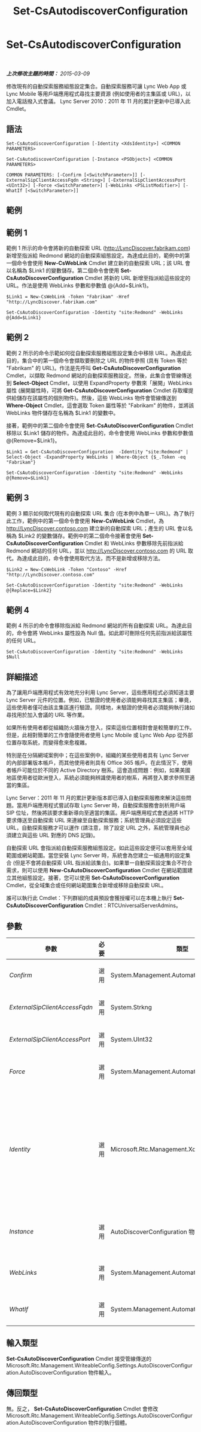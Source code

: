 ﻿---
title: Set-CsAutodiscoverConfiguration
TOCTitle: Set-CsAutodiscoverConfiguration
ms:assetid: 06f59d62-b4dd-4b50-9cf3-40d6d41d74af
ms:mtpsurl: https://technet.microsoft.com/zh-tw/library/Hh689980(v=OCS.15)
ms:contentKeyID: 49289988
ms.date: 08/10/2015
mtps_version: v=OCS.15
ms.translationtype: HT
---

# Set-CsAutodiscoverConfiguration

 

_**上次修改主題的時間：** 2015-03-09_

修改現有的自動探索服務組態設定集合。自動探索服務可讓 Lync Web App 或 Lync Mobile 等用戶端應用程式尋找主要資源 (例如使用者的主集區或 URL)，以加入電話撥入式會議。 Lync Server 2010：2011 年 11 月的累計更新中已導入此 Cmdlet。

## 語法

    Set-CsAutodiscoverConfiguration [-Identity <XdsIdentity>] <COMMON PARAMETERS>

    Set-CsAutodiscoverConfiguration [-Instance <PSObject>] <COMMON PARAMETERS>

    COMMON PARAMETERS: [-Confirm [<SwitchParameter>]] [-ExternalSipClientAccessFqdn <String>] [-ExternalSipClientAccessPort <UInt32>] [-Force <SwitchParameter>] [-WebLinks <PSListModifier>] [-WhatIf [<SwitchParameter>]]

## 範例

## 範例 1

範例 1 所示的命令會將新的自動探索 URL (http://LyncDiscover.fabrikam.com) 新增至指派給 Redmond 網站的自動探索組態設定。為達成此目的，範例中的第一個命令會使用 **New-CsWebLink** Cmdlet 建立新的自動探索 URL；該 URL 會以名稱為 $Link1 的變數儲存。第二個命令會使用 **Set-CsAutoDiscoverConfiguration** Cmdlet 將新的 URL 新增至指派給這些設定的 URL。作法是使用 WebLinks 參數和參數值 @{Add=$Link1}。

    $Link1 = New-CsWebLink -Token "Fabrikam" -Href "http://LyncDiscover.fabrikam.com"
    
    Set-CsAutoDiscoverConfiguration -Identity "site:Redmond" -WebLinks @{Add=$Link1}

## 範例 2

範例 2 所示的命令示範如何從自動探索服務組態設定集合中移除 URL。為達成此目的，集合中的第一個命令會擷取要刪除之 URL 的物件參照 (具有 Token 等於 "Fabrikam" 的 URL)。作法是先呼叫 **Get-CsAutoDiscoverConfiguration** Cmdlet，以擷取 Redmond 網站的自動探索服務設定。然後，此集合會管線傳送到 **Select-Object** Cmdlet，以使用 ExpandProperty 參數來「展開」WebLinks 屬性 (展開屬性時，可將 **Get-CsAutoDiscoverConfiguration** Cmdlet 存取權提供給儲存在該屬性的個別物件)。然後，這些 WebLinks 物件會管線傳送到 **Where-Object** Cmdlet，這會選取 Token 屬性等於 "Fabrikam" 的物件，並將該 WebLinks 物件儲存在名稱為 $Link1 的變數中。

接著，範例中的第二個命令會使用 **Set-CsAutoDiscoverConfiguration** Cmdlet 移除以 $Link1 儲存的物件。為達成此目的，命令會使用 WebLinks 參數和參數值 @{Remove=$Link1}。

    $Link1 = Get-CsAutoDiscoverConfiguration  -Identity "site:Redmond" | Select-Object -ExpandProperty WebLinks | Where-Object {$_.Token -eq "Fabrikam"}
    
    Set-CsAutoDiscoverConfiguration -Identity "site:Redmond" -WebLinks @{Remove=$Link1}

## 範例 3

範例 3 顯示如何取代現有的自動探索 URL 集合 (在本例中為單一 URL)。為了執行此工作，範例中的第一個命令會使用 **New-CsWebLink** Cmdlet，為 http://LyncDiscover.contoso.com 建立新的自動探索 URL；產生的 URL 會以名稱為 $Link2 的變數儲存。範例中的第二個命令接著會使用 **Set-CsAutoDiscoverConfiguration** Cmdlet 和 WebLinks 參數移除先前指派給 Redmond 網站的任何 URL，並以 http://LyncDiscover.contoso.com 的 URL 取代。為達成此目的，命令會使用取代方法，而不是新增或移除方法。

    $Link2 = New-CsWebLink -Token "Contoso" -Href "http://LyncDiscover.contoso.com"
    
    Set-CsAutoDiscoverConfiguration -Identity "site:Redmond" -WebLinks @{Replace=$Link2}

## 範例 4

範例 4 所示的命令會移除指派給 Redmond 網站的所有自動探索 URL。為達此目的，命令會將 WebLinks 屬性設為 Null 值。如此即可刪除任何先前指派給該屬性的任何 URL。

    Set-CsAutoDiscoverConfiguration -Identity "site:Redmond" -WebLinks $Null

## 詳細描述

為了讓用戶端應用程式有效地充分利用 Lync Server，這些應用程式必須知道主要 Lync Server 元件的位置。例如，已驗證的使用者必須能夠尋找其主集區；畢竟，這些使用者僅可由該主集區進行驗證。同樣地，未驗證的使用者必須能夠執行諸如尋找用於加入會議的 URL 等作業。

如果所有使用者都從組織防火牆後方登入，探索這些位置相對會是較簡單的工作。但是，此相對簡單的工作會隨使用者使用 Lync Mobile 或 Lync Web App 從外部位置存取系統，而變得愈來愈複雜。

特別是在分隔網域案例中；在這些案例中，組織的某些使用者具有 Lync Server 的內部部署版本帳戶，而其他使用者則具有 Office 365 帳戶。在此情況下，使用者帳戶可能位於不同的 Active Directory 樹系。這會造成問題：例如，如果美國地區使用者從歐洲登入，系統必須能夠辨識使用者的樹系，再將登入要求參照至適當的集區。

Lync Server：2011 年 11 月的累計更新版本即已導入自動探索服務來解決這些問題。當用戶端應用程式嘗試存取 Lync Server 時，自動探索服務會剖析用戶端 SIP 位址，然後將該要求重新導向至適當的集區。用戶端應用程式會透過將 HTTP 要求傳送至自動探索 URL 來連線至自動探索服務；系統管理員必須設定這些 URL，自動探索服務才可以運作 (請注意，除了設定 URL 之外，系統管理員也必須建立與這些 URL 對應的 DNS 記錄)。

自動探索 URL 會指派給自動探索服務組態設定。如此這些設定便可以套用至全域範圍或網站範圍。當您安裝 Lync Server 時，系統會為您建立一組通用的設定集合 (但是不會將自動探索 URL 指派給該集合)。如果單一自動探索設定集合不符合需求，則可以使用 **New-CsAutoDiscoverConfiguration** Cmdlet 在網站範圍建立其他組態設定。接著，您可以使用 **Set-CsAutoDiscoverConfiguration** Cmdlet，從全域集合或任何網站範圍集合新增或移除自動探索 URL。

誰可以執行此 Cmdlet：下列群組的成員預設會獲授權可以在本機上執行 **Set-CsAutoDiscoverConfiguration** Cmdlet：RTCUniversalServerAdmins。

## 參數


<table>
<colgroup>
<col style="width: 25%" />
<col style="width: 25%" />
<col style="width: 25%" />
<col style="width: 25%" />
</colgroup>
<thead>
<tr class="header">
<th>參數</th>
<th>必要</th>
<th>類型</th>
<th>說明</th>
</tr>
</thead>
<tbody>
<tr class="odd">
<td><p><em>Confirm</em></p></td>
<td><p>選用</p></td>
<td><p>System.Management.Automation.SwitchParameter</p></td>
<td><p>在執行命令前先提示確認。</p></td>
</tr>
<tr class="even">
<td><p><em>ExternalSipClientAccessFqdn</em></p></td>
<td><p>選用</p></td>
<td><p>System.Strkng</p></td>
<td><p>用於外部用戶端存取之伺服器的完整網域名稱 (FQDN)。</p></td>
</tr>
<tr class="odd">
<td><p><em>ExternalSipClientAccessPort</em></p></td>
<td><p>選用</p></td>
<td><p>System.UInt32</p></td>
<td><p>用於外部用戶端存取的連接埠。</p></td>
</tr>
<tr class="even">
<td><p><em>Force</em></p></td>
<td><p>選用</p></td>
<td><p>System.Management.Automation.SwitchParameter</p></td>
<td><p>隱藏執行命令時可能發生的非嚴重錯誤訊息。</p></td>
</tr>
<tr class="odd">
<td><p><em>Identity</em></p></td>
<td><p>選用</p></td>
<td><p>Microsoft.Rtc.Management.Xds.XdsIdentity</p></td>
<td><p>要修改之自動探索組態設定集合的唯一識別碼。若要修改全域集合，請使用下列語法：</p>
<p>-Identity &quot;global&quot;</p>
<p>若要修改在網站範圍設定的集合，請使用類似下列的語法：</p>
<p>-Identity &quot;site:Redmond&quot;</p>
<p>如果未指定此參數，則 <strong>Set-CsAutoDiscoverConfiguration</strong> Cmdlet 將會自動修改全域設定。</p></td>
</tr>
<tr class="even">
<td><p><em>Instance</em></p></td>
<td><p>選用</p></td>
<td><p>AutoDiscoverConfiguration 物件</p></td>
<td><p>允許您將物件參考傳遞給 Cmdlet，而非設定個別的參數值。</p></td>
</tr>
<tr class="odd">
<td><p><em>WebLinks</em></p></td>
<td><p>選用</p></td>
<td><p>System.Management.Automation.PSListModifier</p></td>
<td><p>自動探索 URL 的集合。這些 URL 必須使用 <strong>New-CsWebLink</strong> Cmdlet 建立。</p></td>
</tr>
<tr class="even">
<td><p><em>WhatIf</em></p></td>
<td><p>選用</p></td>
<td><p>System.Management.Automation.SwitchParameter</p></td>
<td><p>說明執行命令時若不實際執行命令的後果。</p></td>
</tr>
</tbody>
</table>


## 輸入類型

**Set-CsAutoDiscoverConfiguration** Cmdlet 接受管線傳送的 Microsoft.Rtc.Management.WriteableConfig.Settings.AutoDiscoverConfiguration.AutoDiscoverConfiguration 物件輸入。

## 傳回類型

無。反之， **Set-CsAutoDiscoverConfiguration** Cmdlet 會修改 Microsoft.Rtc.Management.WriteableConfig.Settings.AutoDiscoverConfiguration.AutoDiscoverConfiguration 物件的執行個體。

